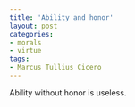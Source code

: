 ```yaml
---
title: 'Ability and honor'
layout: post
categories:
- morals
- virtue
tags:
- Marcus Tullius Cicero
---
```


Ability without honor is useless.
